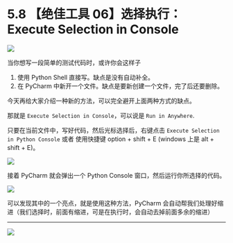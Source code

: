 # 5.8 【绝佳工具 06】选择执行：Execute Selection in Console

![](http://image.iswbm.com/20200804124133.png)

当你想写一段简单的测试代码时，或许你会这样子

1. 使用 Python Shell 直接写。缺点是没有自动补全。
2. 在 PyCharm 中新开一个文件。缺点是要新创建一个文件，完了后还要删除。

今天再给大家介绍一种新的方法，可以完全避开上面两种方式的缺点。

那就是 `Execute Selection in Console`，可以说是 `Run in Anywhere`.

只要在当前文件中，写好代码，然后光标选择后，右键点击 `Execute Selection in Python Console` 或者 使用快捷键 option + shift + E (windows 上是 alt + shift + E)。

![](http://image.iswbm.com/20200825083349.png)

接着 PyCharm 就会弹出一个 Python Console 窗口，然后运行你所选择的代码。

![](http://image.iswbm.com/20200825083632.png)

可以发现其中的一个亮点，就是使用这种方法，PyCharm 会自动帮我们处理好缩进（我们选择时，前面有缩进，可是在执行时，会自动去掉前面多余的缩进）



---

![](http://image.iswbm.com/20200607174235.png)